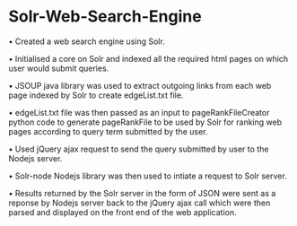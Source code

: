 # Solr-Web-Search-Engine

• Created a web search engine using Solr.

•	Initialised a core on Solr and indexed all the required html pages on which user would submit queries. 

• JSOUP java library was used to extract outgoing links from each web page indexed by Solr to create edgeList.txt file.

• edgeList.txt file was then passed as an input to pageRankFileCreator python code to generate pageRankFile to be used by Solr for ranking web pages according to query term submitted by the user.

•	Used jQuery ajax request to send the query submitted by user to the Nodejs server.

•	Solr-node Nodejs library was then used to intiate a request to Solr server.

•	Results returned by the Solr server in the form of JSON were sent as a reponse by Nodejs server back to the jQuery ajax call which were then parsed and displayed on the front end of the web application.
